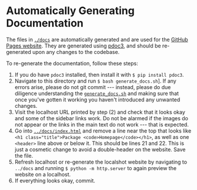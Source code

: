 # Automatically Generating Documentation

The files in [`./docs`](../../docs) are automatically generated and are used for
the [GitHub Pages website](https://jazlab.github.io/moog.github.io/). They are
generated using [pdoc3](https://pdoc3.github.io/generate_docs/), and should be
re-generated upon any changes to the codebase.

To re-generate the documentation, follow these steps:

1. If you do have `pdoc3` installed, then install it with `$ pip install pdoc3`.
2. Navigate to this directory and run `$ bash generate_docs.sh`]. If any errors
   arise, please do not git commit --- instead, please do due diligence
   understanding the [`generate_docs.sh`](../generate_docs.sh) and making sure
   that once you've gotten it working you haven't introduced any unwanted
   changes.
3. Visit the localhost URL printed by step (2) and check that it looks okay and
   some of the sidebar links work. Do not be alarmed if the images do not appear
   or the links in the main text do not work --- that is expected.
4. Go into [`../docs/index.html`](../../docs/index.html) and remove a line near
   the top that looks like `<h1 class="title">Package
   <code>Homepage</code></h1>`, as well as one `<header>` line above or below
   it. This should be lines 21 and 22. This is just a cosmetic change to avoid a
   double-header on the website. Save the file.
5. Refresh localhost or re-generate the localshot website by navigating to
   `../docs` and running `$ python -m http.server` to again preview the website
   on a localhost.
6. If everything looks okay, commit.
